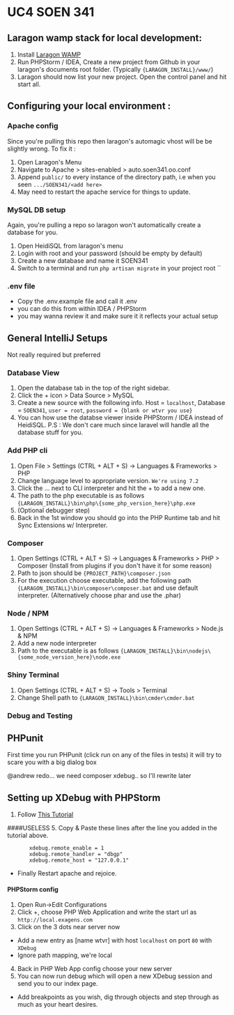 # UC4 SOEN 341

## Laragon wamp stack for local development:
1. Install [Laragon WAMP](https://sourceforge.net/projects/laragon/files/releases/3.2/laragon-wamp.exe/download)
3. Run PHPStorm / IDEA, Create a new project from Github in your laragon's documents root folder. (Typically `{LARAGON_INSTALL}/www/`)
3. Laragon should now list your new project. Open the control panel and hit start all.

## Configuring your local environment :
### Apache config
Since you're pulling this repo then laragon's automagic vhost will be be slightly wrong. To fix it :
1. Open Laragon's Menu
2. Navigate to Apache > sites-enabled > auto.soen341.oo.conf
3. Append `public/` to every instance of the directory path, i.e when you seen `.../SOEN341/<add here>`
4. May need to restart the apache service for things to update.

### MySQL DB setup
Again, you're pulling a repo so laragon won't automatically create a database for you.
1. Open HeidiSQL from laragon's menu
2. Login with root and your password (should be empty by default)
3. Create a new database and name it SOEN341
4. Switch to a terminal and run `php artisan migrate` in your project root
``
### .env file
- Copy the .env.example file and call it .env
- you can do this from within IDEA / PHPStorm
- you may wanna review it and make sure it it reflects your actual setup

## General IntelliJ Setups
Not really required but preferred 

### Database View
1. Open the database tab in the top of the right sidebar.
2. Click the + icon > Data Source > MySQL
3. Create a new source with the following info. Host = `localhost`, Database = `SOEN341`, `user = root`, `password = {blank or wtvr you use}` 
4. You can how use the databse viewer inside PHPStorm / IDEA instead of HeidiSQL. 
P.S : We don't care much since laravel will handle all the database stuff for you.

### Add PHP cli
1. Open File > Settings (CTRL + ALT + S) -> Languages & Frameworks > PHP
2. Change language level to appropriate version. `We're using 7.2 `
3. Click the ... next to CLI interpreter and hit the + to add a new one.
4. The path to the php executable is as follows `{LARAGON_INSTALL}\bin\php\{some_php_version_here}\php.exe`
5. (Optional debugger step)
6. Back in the 1st window you should go into the PHP Runtime tab and hit Sync Extensions w/ Interpreter.

### Composer 
1. Open Settings (CTRL + ALT + S) -> Languages & Frameworks > PHP > Composer (Install from plugins if you don't have it for some reason)
2. Path to json should be `{PROJECT_PATH}\composer.json`
3. For the execution choose executable, add the following path `{LARAGON_INSTALL}\bin\composer\composer.bat` and use default interpreter. (Alternatively choose phar and use the .phar)

### Node / NPM
1. Open Settings (CTRL + ALT + S) -> Languages & Frameworks > Node.js & NPM
2. Add a new node interpreter
3. Path to the executable is as follows `{LARAGON_INSTALL}\bin\nodejs\{some_node_version_here}\node.exe`

### Shiny Terminal
1. Open Settings (CTRL + ALT + S) -> Tools > Terminal
2. Change Shell path to `{LARAGON_INSTALL}\bin\cmder\cmder.bat`

### Debug and Testing
## PHPunit
First time you run PHPunit (click run on any of the files in tests) it will try to scare you with a big dialog box 


 @andrew redo... we need composer xdebug.. so I'll rewrite later
## Setting up XDebug with PHPStorm 
1. Follow [This Tutorial](https://forum.laragon.org/topic/264/tutorial-how-to-add-xdebug-to-laragon)

####USELESS
5. Copy & Paste these lines after the line you added in the tutorial above.
```
       xdebug.remote_enable = 1
       xdebug.remote_handler = "dbgp"
       xdebug.remote_host = "127.0.0.1"
```
- Finally Restart apache and rejoice.

#### PHPStorm config
1. Open Run->Edit Configurations
2. Click +, choose PHP Web Application and write the start url as ```http://local.exagens.com```
3. Click on the 3 dots near server now
 - Add a new entry as [name wtvr] with host ```localhost``` on port ```80``` with ```XDebug```
  - Ignore path mapping, we're local
4. Back in PHP Web App config choose your new server
5. You can now run debug which will open a new XDebug session and send you to our index page.
 - Add breakpoints as you wish, dig through objects and step through as much as your heart desires.

